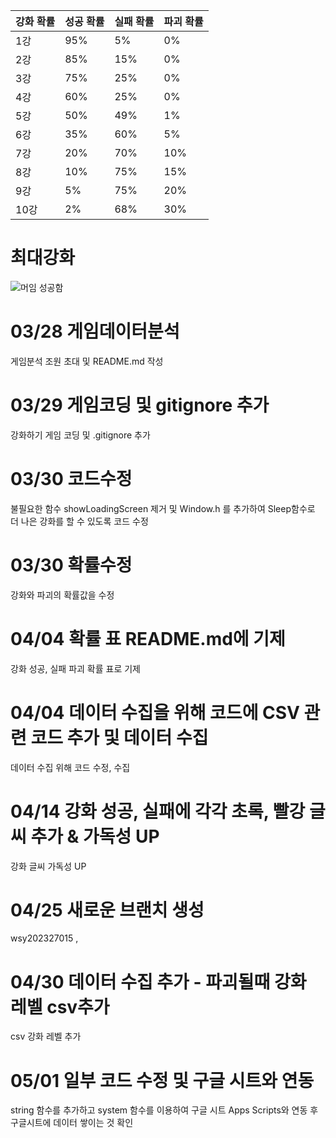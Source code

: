 |강화 확률|성공 확률|실패 확률|파괴 확률
|------|------|------|------|
|1강|95%|5%|0%|
|2강|85%|15%|0%|
|3강|75%|25%|0%|
|4강|60%|25%|0%|
|5강|50%|49%|1%|
|6강|35%|60%|5%|
|7강|20%|70%|10%|
|8강|10%|75%|15%|
|9강|5%|75%|20%|
|10강|2%|68%|30%|
# 최대강화
![머임 성공함](https://github.com/yuh2327015/gamedata/assets/127164406/7f9590b9-6b21-4c76-80fe-f764249def35)
# 03/28 게임데이터분석
게임분석 조원 초대 및 README.md 작성
# 03/29 게임코딩 및 gitignore 추가
강화하기 게임 코딩 및 .gitignore 추가
# 03/30 코드수정
불필요한 함수 showLoadingScreen 제거 및 Window.h 를 추가하여 Sleep함수로 더 나은 강화를 할 수 있도록 코드 수정
# 03/30 확률수정
강화와 파괴의 확률값을 수정
# 04/04 확률 표 README.md에 기제
강화 성공, 실패 파괴 확률 표로 기제
# 04/04 데이터 수집을 위해 코드에 CSV 관련 코드 추가 및 데이터 수집
데이터 수집 위해 코드 수정, 수집
# 04/14 강화 성공, 실패에 각각 초록, 빨강 글씨 추가 & 가독성 UP
강화 글씨 가독성 UP 
# 04/25 새로운 브랜치 생성
wsy202327015 , 
# 04/30 데이터 수집 추가 - 파괴될때 강화 레벨 csv추가
csv 강화 레벨 추가
# 05/01 일부 코드 수정 및 구글 시트와 연동
string 함수를 추가하고 system 함수를 이용하여 구글 시트 Apps Scripts와 연동 후
구글시트에 데이터 쌓이는 것 확인
